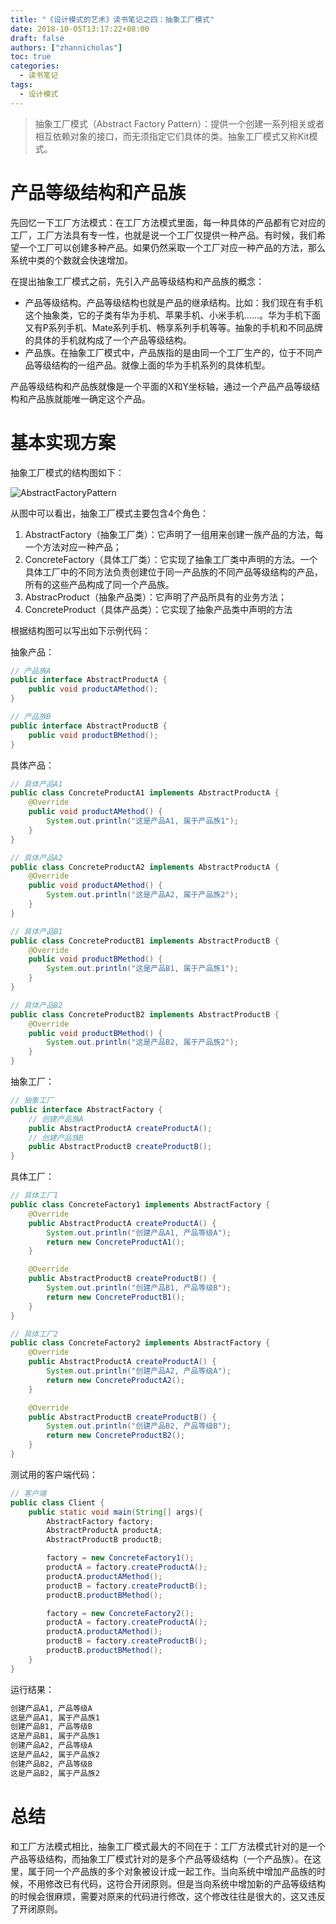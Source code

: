 ```yaml
---
title: "《设计模式的艺术》读书笔记之四：抽象工厂模式"
date: 2018-10-05T13:17:22+08:00
draft: false
authors: ["zhannicholas"]
toc: true
categories:
  - 读书笔记
tags:
  - 设计模式
---
```


> 抽象工厂模式（Abstract Factory Pattern）：提供一个创建一系列相关或者相互依赖对象的接口，而无须指定它们具体的类。抽象工厂模式又称Kit模式。

# 产品等级结构和产品族

先回忆一下工厂方法模式：在工厂方法模式里面，每一种具体的产品都有它对应的工厂，工厂方法具有专一性，也就是说一个工厂仅提供一种产品。有时候，我们希望一个工厂可以创建多种产品。如果仍然采取一个工厂对应一种产品的方法，那么系统中类的个数就会快速增加。

在提出抽象工厂模式之前，先引入产品等级结构和产品族的概念：

- 产品等级结构。产品等级结构也就是产品的继承结构。比如：我们现在有手机这个抽象类，它的子类有华为手机、苹果手机、小米手机……。华为手机下面又有P系列手机、Mate系列手机、畅享系列手机等等。抽象的手机和不同品牌的具体的手机就构成了一个产品等级结构。
- 产品族。在抽象工厂模式中，产品族指的是由同一个工厂生产的，位于不同产品等级结构的一组产品。就像上面的华为手机系列的具体机型。

产品等级结构和产品族就像是一个平面的X和Y坐标轴，通过一个产品产品等级结构和产品族就能唯一确定这个产品。

# 基本实现方案

抽象工厂模式的结构图如下：

![AbstractFactoryPattern](/images/design-patterns/AbstractFactoryPattern.jpg "抽象工厂模式结构图")

从图中可以看出，抽象工厂模式主要包含4个角色：

1. AbstractFactory（抽象工厂类）：它声明了一组用来创建一族产品的方法，每一个方法对应一种产品；
2. ConcreteFactory（具体工厂类）：它实现了抽象工厂类中声明的方法。一个具体工厂中的不同方法负责创建位于同一产品族的不同产品等级结构的产品，所有的这些产品构成了同一个产品族。
3. AbstracProduct（抽象产品类）：它声明了产品所具有的业务方法；
4. ConcreteProduct（具体产品类）：它实现了抽象产品类中声明的方法

根据结构图可以写出如下示例代码：

抽象产品：

```Java
// 产品族A
public interface AbstractProductA {
    public void productAMethod();
}
```

```Java
// 产品族B
public interface AbstractProductB {
    public void productBMethod();
}
```

具体产品：

```Java
// 具体产品A1
public class ConcreteProductA1 implements AbstractProductA {
    @Override
    public void productAMethod() {
        System.out.println("这是产品A1, 属于产品族1");
    }
}
```

```Java
// 具体产品A2
public class ConcreteProductA2 implements AbstractProductA {
    @Override
    public void productAMethod() {
        System.out.println("这是产品A2, 属于产品族2");
    }
}
```

```Java
// 具体产品B1
public class ConcreteProductB1 implements AbstractProductB {
    @Override
    public void productBMethod() {
        System.out.println("这是产品B1, 属于产品族1");
    }
}
```

```Java
// 具体产品B2
public class ConcreteProductB2 implements AbstractProductB {
    @Override
    public void productBMethod() {
        System.out.println("这是产品B2, 属于产品族2");
    }
}
```

抽象工厂：

```Java
// 抽象工厂
public interface AbstractFactory {
    // 创建产品族A
    public AbstractProductA createProductA();
    // 创建产品族B
    public AbstractProductB createProductB();
}
```

具体工厂：

```Java
// 具体工厂1
public class ConcreteFactory1 implements AbstractFactory {
    @Override
    public AbstractProductA createProductA() {
        System.out.println("创建产品A1, 产品等级A");
        return new ConcreteProductA1();
    }

    @Override
    public AbstractProductB createProductB() {
        System.out.println("创建产品B1, 产品等级B");
        return new ConcreteProductB1();
    }
}
```

```Java
// 具体工厂2
public class ConcreteFactory2 implements AbstractFactory {
    @Override
    public AbstractProductA createProductA() {
        System.out.println("创建产品A2, 产品等级A");
        return new ConcreteProductA2();
    }

    @Override
    public AbstractProductB createProductB() {
        System.out.println("创建产品B2, 产品等级B");
        return new ConcreteProductB2();
    }
}
```

测试用的客户端代码：

```Java
// 客户端
public class Client {
    public static void main(String[] args){
        AbstractFactory factory;
        AbstractProductA productA;
        AbstractProductB productB;

        factory = new ConcreteFactory1();
        productA = factory.createProductA();
        productA.productAMethod();
        productB = factory.createProductB();
        productB.productBMethod();

        factory = new ConcreteFactory2();
        productA = factory.createProductA();
        productA.productAMethod();
        productB = factory.createProductB();
        productB.productBMethod();
    }
}
```

运行结果：

```txt
创建产品A1, 产品等级A
这是产品A1, 属于产品族1
创建产品B1, 产品等级B
这是产品B1, 属于产品族1
创建产品A2, 产品等级A
这是产品A2, 属于产品族2
创建产品B2, 产品等级B
这是产品B2, 属于产品族2
```

# 总结

和工厂方法模式相比，抽象工厂模式最大的不同在于：工厂方法模式针对的是一个产品等级结构，而抽象工厂模式针对的是多个产品等级结构（一个产品族）。在这里，属于同一个产品族的多个对象被设计成一起工作。当向系统中增加产品族的时候，不用修改已有代码，这符合开闭原则。但是当向系统中增加新的产品等级结构的时候会很麻烦，需要对原来的代码进行修改，这个修改往往是很大的，这又违反了开闭原则。